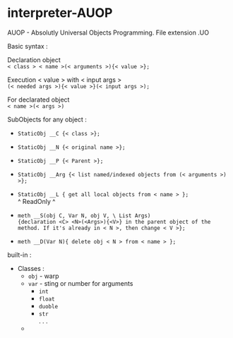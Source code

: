 # interpreter-AUOP
AUOP - Absolutly Universal Objects Programming. File extension .UO

Basic syntax :

Declaration object  
`< class > < name >(< arguments >){< value >};`

Execution < value > with < input args >  
`(< needed args >){< value >}(< input args >);`

For declarated object  
`< name >(< args >)`

SubObjects for any object :

* `StaticObj __C {< class >};`

* `StaticObj __N {< original name >};`

* `StaticObj __P {< Parent >};`

* `StaticObj __Arg {< list named/indexed objects from (< arguments >) >};`

* `StaticObj __L { get all local objects from < name > };`  
\^ ReadOnly \^

* `meth __S(obj C, Var N, obj V, \ List Args)`  
`{declaration <C> <N>(<Args>){<V>} in the parent object of the method. If it's already in < N >, then change < V >};`

* `meth __D(Var N){ delete obj < N > from < name > };`

built-in :

* Classes :
    * `obj` - warp  
    * `var` - sting or number for arguments
        * `int`
        * `float`
        * `duoble`
        * `str`  
        . . .
    * 